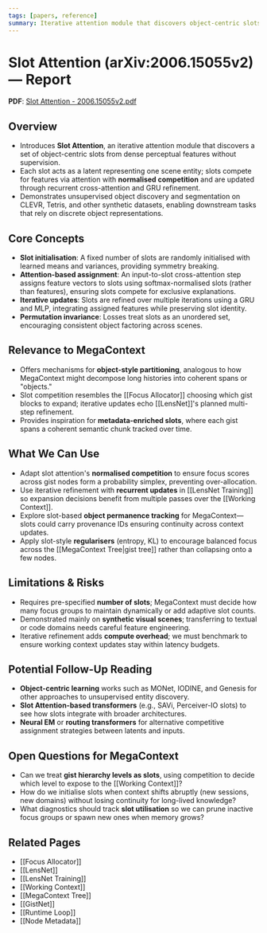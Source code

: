 ```yaml
---
tags: [papers, reference]
summary: Iterative attention module that discovers object-centric slots from perceptual features via normalised competition and recurrent refinement.
---
```


# Slot Attention (arXiv:2006.15055v2) — Report

**PDF**: [Slot Attention - 2006.15055v2.pdf](Slot%20Attention%20-%202006.15055v2.pdf)

## Overview
- Introduces **Slot Attention**, an iterative attention module that discovers a
  set of object-centric slots from dense perceptual features without supervision.
- Each slot acts as a latent representing one scene entity; slots compete for
  features via attention with **normalised competition** and are updated through
  recurrent cross-attention and GRU refinement.
- Demonstrates unsupervised object discovery and segmentation on CLEVR, Tetris,
  and other synthetic datasets, enabling downstream tasks that rely on discrete
  object representations.

## Core Concepts
- **Slot initialisation**: A fixed number of slots are randomly initialised with
  learned means and variances, providing symmetry breaking.
- **Attention-based assignment**: An input-to-slot cross-attention step assigns
  feature vectors to slots using softmax-normalised slots (rather than features),
  ensuring slots compete for exclusive explanations.
- **Iterative updates**: Slots are refined over multiple iterations using a GRU
  and MLP, integrating assigned features while preserving slot identity.
- **Permutation invariance**: Losses treat slots as an unordered set, encouraging
  consistent object factoring across scenes.

## Relevance to MegaContext
- Offers mechanisms for **object-style partitioning**, analogous to how
  MegaContext might decompose long histories into coherent spans or "objects."
- Slot competition resembles the [[Focus Allocator]] choosing which gist blocks
  to expand; iterative updates echo [[LensNet]]'s planned multi-step refinement.
- Provides inspiration for **metadata-enriched slots**, where each gist spans a
  coherent semantic chunk tracked over time.

## What We Can Use
- Adapt slot attention's **normalised competition** to ensure focus scores across
  gist nodes form a probability simplex, preventing over-allocation.
- Use iterative refinement with **recurrent updates** in [[LensNet Training]] so expansion
  decisions benefit from multiple passes over the [[Working Context]].
- Explore slot-based **object permanence tracking** for MegaContext—slots could
  carry provenance IDs ensuring continuity across context updates.
- Apply slot-style **regularisers** (entropy, KL) to encourage balanced focus
  across the [[MegaContext Tree|gist tree]] rather than collapsing onto a few nodes.

## Limitations & Risks
- Requires pre-specified **number of slots**; MegaContext must decide how many
  focus groups to maintain dynamically or add adaptive slot counts.
- Demonstrated mainly on **synthetic visual scenes**; transferring to textual or
  code domains needs careful feature engineering.
- Iterative refinement adds **compute overhead**; we must benchmark to ensure
  working context updates stay within latency budgets.

## Potential Follow-Up Reading
- **Object-centric learning** works such as MONet, IODINE, and Genesis for other
  approaches to unsupervised entity discovery.
- **Slot Attention-based transformers** (e.g., SAVi, Perceiver-IO slots) to see
  how slots integrate with broader architectures.
- **Neural EM** or **routing transformers** for alternative competitive
  assignment strategies between latents and inputs.

## Open Questions for MegaContext
- Can we treat **gist hierarchy levels as slots**, using competition to decide
  which level to expose to the [[Working Context]]?
- How do we initialise slots when context shifts abruptly (new sessions, new
  domains) without losing continuity for long-lived knowledge?
- What diagnostics should track **slot utilisation** so we can prune inactive
  focus groups or spawn new ones when memory grows?

## Related Pages
- [[Focus Allocator]]
- [[LensNet]]
- [[LensNet Training]]
- [[Working Context]]
- [[MegaContext Tree]]
- [[GistNet]]
- [[Runtime Loop]]
- [[Node Metadata]]
